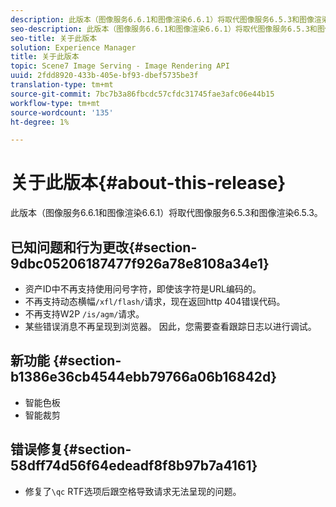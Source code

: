 ```yaml
---
description: 此版本（图像服务6.6.1和图像渲染6.6.1）将取代图像服务6.5.3和图像渲染6.5.3。
seo-description: 此版本（图像服务6.6.1和图像渲染6.6.1）将取代图像服务6.5.3和图像渲染6.5.3。
seo-title: 关于此版本
solution: Experience Manager
title: 关于此版本
topic: Scene7 Image Serving - Image Rendering API
uuid: 2fdd8920-433b-405e-bf93-dbef5735be3f
translation-type: tm+mt
source-git-commit: 7bc7b3a86fbcdc57cfdc31745fae3afc06e44b15
workflow-type: tm+mt
source-wordcount: '135'
ht-degree: 1%

---
```



# 关于此版本{#about-this-release}

此版本（图像服务6.6.1和图像渲染6.6.1）将取代图像服务6.5.3和图像渲染6.5.3。

## 已知问题和行为更改{#section-9dbc05206187477f926a78e8108a34e1}

* 资产ID中不再支持使用问号字符，即使该字符是URL编码的。
* 不再支持动态横幅`/xfl/flash/`请求，现在返回http 404错误代码。
* 不再支持W2P `/is/agm/`请求。
* 某些错误消息不再呈现到浏览器。 因此，您需要查看跟踪日志以进行调试。

## 新功能 {#section-b1386e36cb4544ebb79766a06b16842d}

* 智能色板
* 智能裁剪

## 错误修复{#section-58dff74d56f64edeadf8f8b97b7a4161}

* 修复了`\qc` RTF选项后跟空格导致请求无法呈现的问题。

